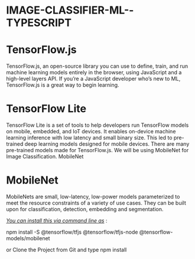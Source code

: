 # IMAGE-CLASSIFIER-ML--TYPESCRIPT
<h1><b>TensorFlow.js</b></h2>

<p>TensorFlow.js, an open-source library you can use to define, train, and run machine learning models entirely in the browser, using JavaScript and a high-level layers API. If you’re a JavaScript developer who’s new to ML, TensorFlow.js is a great way to begin learning.
</p>
<h1><b>TensorFlow Lite</b></h2>
<p>TensorFlow Lite is a set of tools to help developers run TensorFlow models on mobile, embedded, and IoT devices. It enables on-device machine learning inference with low latency and small binary size. This led to pre-trained deep learning models designed for mobile devices. There are many pre-trained models made for TensorFlow.js. We will be using MobileNet for Image Classification.
MobileNet</P>
<h1><b>MobileNet</b></h2
<p>MobileNets are small, low-latency, low-power models parameterized to meet the resource constraints of a variety of use cases. They can be built upon for classification, detection, embedding and segmentation.
</p>
<p><u><i>You can install this via command line as</i></u> :</P>

<p>npm install -S @tensorflow/tfjs @tensorflow/tfjs-node @tensorflow-models/mobilenet  </p>
<p>or Clone the Project from Git and type npm install</p>
